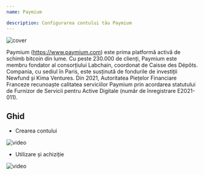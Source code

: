 ```yaml
---
name: Paymium

description: Configurarea contului tău Paymium
---
```


![cover](assets/cover.webp)

Paymium (https://www.paymium.com) este prima platformă activă de schimb bitcoin din lume. Cu peste 230.000 de clienți, Paymium este membru fondator al consorțiului Labchain, coordonat de Caisse des Dépôts. Compania, cu sediul în Paris, este susținută de fondurile de investiții Newfund și Kima Ventures. Din 2021, Autoritatea Piețelor Financiare Franceze recunoaște calitatea serviciilor Paymium prin acordarea statutului de Furnizor de Servicii pentru Active Digitale (număr de înregistrare E2021-011).

## Ghid

- Crearea contului

![video](https://youtu.be/fioQ7BvmFtI)

- Utilizare și achiziție

![video](https://youtu.be/JVizZzRmJf8)
